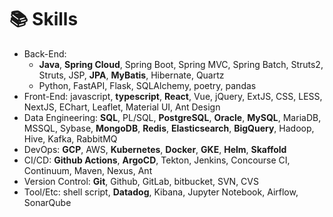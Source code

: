 # 📚 Skills

- Back-End:
  - **Java**, **Spring Cloud**, Spring Boot, Spring MVC, Spring Batch, Struts2, Struts, JSP, **JPA**, **MyBatis**, Hibernate, Quartz  
  - Python, FastAPI, Flask, SQLAlchemy, poetry, pandas
- Front-End: javascript, **typescript**, **React**, Vue, jQuery, ExtJS, CSS, LESS, NextJS, EChart, Leaflet, Material UI, Ant Design
- Data Engineering: **SQL**, PL/SQL, **PostgreSQL**, **Oracle**, **MySQL**, MariaDB, MSSQL, Sybase, **MongoDB**, **Redis**, **Elasticsearch**, **BigQuery**, Hadoop, Hive, Kafka, RabbitMQ
- DevOps: **GCP**, AWS, **Kubernetes**, **Docker**, **GKE**, **Helm**, **Skaffold**
- CI/CD: **Github Actions**, **ArgoCD**, Tekton, Jenkins, Concourse CI, Continuum, Maven, Nexus, Ant
- Version Control: **Git**, Github, GitLab, bitbucket, SVN, CVS
- Tool/Etc: shell script, **Datadog**, Kibana, Jupyter Notebook, Airflow, SonarQube